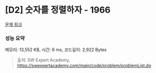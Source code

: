 # [D2] 숫자를 정렬하자 - 1966 

[문제 링크](https://swexpertacademy.com/main/code/problem/problemDetail.do?contestProbId=AV5PrmyKAWEDFAUq) 

### 성능 요약

메모리: 13,552 KB, 시간: 6 ms, 코드길이: 2,922 Bytes



> 출처: SW Expert Academy, https://swexpertacademy.com/main/code/problem/problemList.do